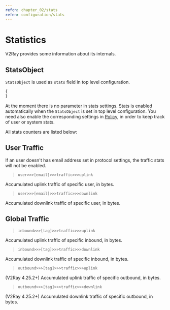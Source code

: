 ```yaml
---
refcn: chapter_02/stats
refen: configuration/stats
---
```


# Statistics

V2Ray provides some information about its internals.

## StatsObject

`StatsObject` is used as `stats` field in top level configuration.

```javascript
{
}
```

At the moment there is no parameter in stats settings. Stats is enabled automatically when the `StatsObject` is set in top level configuration. You need also enable the corresponding settings in [Policy](policy.md), in order to keep track of user or system stats.

All stats counters are listed below:

## User Traffic

If an user doesn't has email address set in protocol settings, the traffic stats will not be enabled.

> `user>>>[email]>>>traffic>>>uplink`

Accumulated uplink traffic of specific user, in bytes.

> `user>>>[email]>>>traffic>>>downlink`

Accumulated downlink traffic of specific user, in bytes.

## Global Traffic

> `inbound>>>[tag]>>>traffic>>>uplink`

Accumulated uplink traffic of specific inbound, in bytes.

> `inbound>>>[tag]>>>traffic>>>downlink`

Accumulated downlink traffic of specific inbound, in bytes.

> `outbound>>>[tag]>>>traffic>>>uplink`

(V2Ray 4.25.2+) Accumulated uplink traffic of specific outbound, in bytes.

> `outbound>>>[tag]>>>traffic>>>downlink`

(V2Ray 4.25.2+) Accumulated downlink traffic of specific outbound, in bytes.
